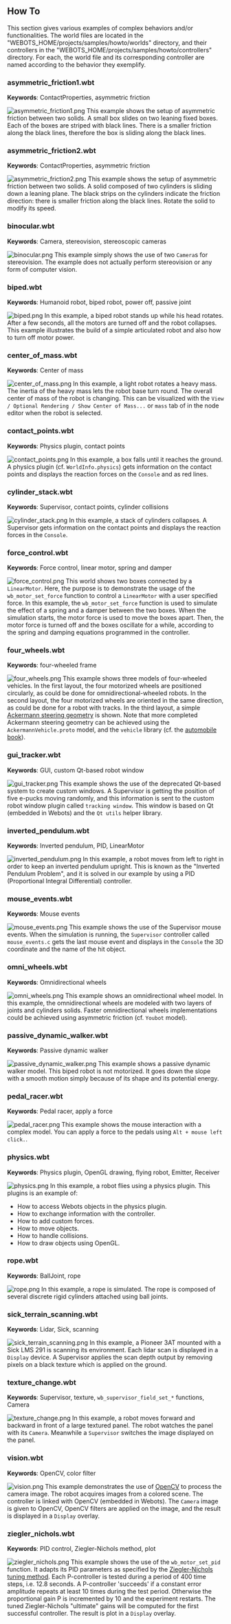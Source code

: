 ## How To

This section gives various examples of complex behaviors and/or functionalities.
The world files are located in the "WEBOTS\_HOME/projects/samples/howto/worlds" directory, and their controllers in the "WEBOTS\_HOME/projects/samples/howto/controllers" directory.
For each, the world file and its corresponding controller are named according to the behavior they exemplify.

### asymmetric\_friction1.wbt

**Keywords**: ContactProperties, asymmetric friction

![asymmetric_friction1.png](images/asymmetric_friction1.png) This example shows the setup of asymmetric friction between two solids.
A small box slides on two leaning fixed boxes.
Each of the boxes are striped with black lines.
There is a smaller friction along the black lines, therefore the box is sliding along the black lines.

### asymmetric\_friction2.wbt

**Keywords**: ContactProperties, asymmetric friction

![asymmetric_friction2.png](images/asymmetric_friction2.png) This example shows the setup of asymmetric friction between two solids.
A solid composed of two cylinders is sliding down a leaning plane.
The black strips on the cylinders indicate the friction direction: there is smaller friction along the black lines.
Rotate the solid to modify its speed.

### binocular.wbt

**Keywords**: Camera, stereovision, stereoscopic cameras

![binocular.png](images/binocular.png) This example simply shows the use of two `Camera`s for stereovision.
The example does not actually perform stereovision or any form of computer vision.

### biped.wbt

**Keywords**: Humanoid robot, biped robot, power off, passive joint

![biped.png](images/biped.png) In this example, a biped robot stands up while his head rotates.
After a few seconds, all the motors are turned off and the robot collapses.
This example illustrates the build of a simple articulated robot and also how to turn off motor power.

### center\_of\_mass.wbt

**Keywords**: Center of mass

![center_of_mass.png](images/center_of_mass.png) In this example, a light robot rotates a heavy mass.
The inertia of the heavy mass lets the robot base turn round.
The overall center of mass of the robot is changing.
This can be visualized with the `View / Optional Rendering / Show Center of Mass...` or `mass` tab of in the node editor when the robot is selected.

### contact\_points.wbt

**Keywords**: Physics plugin, contact points

![contact_points.png](images/contact_points.png) In this example, a box falls until it reaches the ground.
A physics plugin (cf. `WorldInfo.physics`) gets information on the contact points and displays the reaction forces on the `Console` and as red lines.

### cylinder\_stack.wbt

**Keywords**: Supervisor, contact points, cylinder collisions

![cylinder_stack.png](images/cylinder_stack.png) In this example, a stack of cylinders collapses.
A Supervisor gets information on the contact points and displays the reaction forces in the `Console`.

### force\_control.wbt

**Keywords**: Force control, linear motor, spring and damper

![force_control.png](images/force_control.png) This world shows two boxes connected by a `LinearMotor`.
Here, the purpose is to demonstrate the usage of the `wb_motor_set_force` function to control a `LinearMotor` with a user specified force.
In this example, the `wb_motor_set_force` function is used to simulate the effect of a spring and a damper between the two boxes.
When the simulation starts, the motor force is used to move the boxes apart.
Then, the motor force is turned off and the boxes oscillate for a while, according to the spring and damping equations programmed in the controller.

### four\_wheels.wbt

**Keywords**: four-wheeled frame

![four_wheels.png](images/four_wheels.png) This example shows three models of four-wheeled vehicles.
In the first layout, the four motorized wheels are positioned circularly, as could be done for omnidirectional-wheeled robots.
In the second layout, the four motorized wheels are oriented in the same direction, as could be done for a robot with tracks.
In the third layout, a simple [Ackermann steering geometry](https://en.wikipedia.org/wiki/Ackermann_steering_geometry) is shown.
Note that more completed Ackermann steering geometry can be achieved using the `AckermannVehicle.proto` model, and the `vehicle` library (cf. the [automobile book](https://www.cyberbotics.com/doc/automobile/index)).

### gui\_tracker.wbt

**Keywords**: GUI, custom Qt-based robot window

![gui_tracker.png](images/gui_tracker.png) This example shows the use of the deprecated Qt-based system to create custom windows.
A Supervisor is getting the position of five e-pucks moving randomly, and this information is sent to the custom robot window plugin called `tracking window`.
This window is based on Qt (embedded in Webots) and the `Qt utils` helper library.

### inverted\_pendulum.wbt

**Keywords**: Inverted pendulum, PID, LinearMotor

![inverted_pendulum.png](images/inverted_pendulum.png) In this example, a robot moves from left to right in order to keep an inverted pendulum upright.
This is known as the "Inverted Pendulum Problem", and it is solved in our example by using a PID (Proportional Integral Differential) controller.

### mouse\_events.wbt

**Keywords**: Mouse events

![mouse_events.png](images/mouse_events.png) This example shows the use of the Supervisor mouse events.
When the simulation is running, the `Supervisor` controller called `mouse_events.c` gets the last mouse event and displays in the `Console` the 3D coordinate and the name of the hit object.

### omni\_wheels.wbt

**Keywords**: Omnidirectional wheels

![omni_wheels.png](images/omni_wheels.png) This example shows an omnidirectional wheel model.
In this example, the omnidirectional wheels are modeled with two layers of joints and cylinders solids.
Faster omnidirectional wheels implementations could be achieved using asymmetric friction (cf. `Youbot` model).

### passive\_dynamic\_walker.wbt

**Keywords**: Passive dynamic walker

![passive_dynamic_walker.png](images/passive_dynamic_walker.png) This example shows a passive dynamic walker model.
This biped robot is not motorized.
It goes down the slope with a smooth motion simply because of its shape and its potential energy.

### pedal\_racer.wbt

**Keywords**: Pedal racer, apply a force

![pedal_racer.png](images/pedal_racer.png) This example shows the mouse interaction with a complex model.
You can apply a force to the pedals using `Alt + mouse left click.`.

### physics.wbt

**Keywords**: Physics plugin, OpenGL drawing, flying robot, Emitter, Receiver

![physics.png](images/physics.png) In this example, a robot flies using a physics plugin.
This plugins is an example of:

- How to access Webots objects in the physics plugin.
- How to exchange information with the controller.
- How to add custom forces.
- How to move objects.
- How to handle collisions.
- How to draw objects using OpenGL.

### rope.wbt

**Keywords**: BallJoint, rope

![rope.png](images/rope.png) In this example, a rope is simulated.
The rope is composed of several discrete rigid cylinders attached using ball joints.

### sick\_terrain\_scanning.wbt

**Keywords**: Lidar, Sick, scanning

![sick_terrain_scanning.png](images/sick_terrain_scanning.png) In this example, a Pioneer 3AT mounted with a Sick LMS 291 is scanning its environment.
Each lidar scan is displayed in a `Display` device.
A Supervisor applies the scan depth output by removing pixels on a black texture which is applied on the ground.

### texture\_change.wbt

**Keywords**: Supervisor, texture, `wb_supervisor_field_set_*` functions, Camera

![texture_change.png](images/texture_change.png) In this example, a robot moves forward and backward in front of a large textured panel.
The robot watches the panel with its `Camera`.
Meanwhile a `Supervisor` switches the image displayed on the panel.

### vision.wbt

**Keywords**: OpenCV, color filter

![vision.png](images/vision.png) This example demonstrates the use of [OpenCV](https://opencv.org/) to process the camera image.
The robot acquires images from a colored scene.
The controller is linked with OpenCV (embedded in Webots).
The `Camera` image is given to OpenCV, OpenCV filters are applied on the image, and the result is displayed in a `Display` overlay.

### ziegler\_nichols.wbt

**Keywords**: PID control, Ziegler-Nichols method, plot

![ziegler_nichols.png](images/ziegler_nichols.png) This example shows the use of the `wb_motor_set_pid` function.
It adapts its PID parameters as specified by the [Ziegler-Nichols tuning method](https://en.wikipedia.org/wiki/Ziegler%E2%80%93Nichols_method).
Each P-controller is tested during a period of 400 time steps, i.e. 12.8 seconds.
A P-controller 'succeeds' if a constant error amplitude repeats at least 10 times during the test period.
Otherwise the proportional gain P is incremented by 10 and the experiment restarts.
The tuned Ziegler-Nichols "ultimate" gains will be computed for the first successful controller.
The result is plot in a `Display` overlay.
